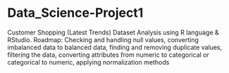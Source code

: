 # Data_Science-Project1
Customer Shopping (Latest Trends) Dataset Analysis using R language &amp; RStudio. Roadmap: Checking and handling null values, converting imbalanced data to balanced data, finding and removing duplicate values, filtering the data, converting attributes from numeric to categorical or categorical to numeric, applying normalization methods

